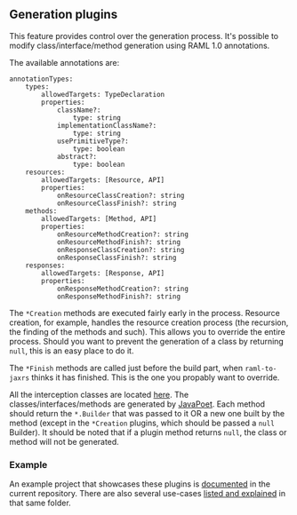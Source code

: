 ## Generation plugins
This feature provides control over the generation process. It's possible to modify class/interface/method generation using RAML 1.0 annotations.

The available annotations are:
```raml
annotationTypes:
    types:
        allowedTargets: TypeDeclaration
        properties:
            className?:
                type: string
            implementationClassName?:
                type: string
            usePrimitiveType?:
                type: boolean
            abstract?:
                type: boolean
    resources:
        allowedTargets: [Resource, API]
        properties:
            onResourceClassCreation?: string
            onResourceClassFinish?: string
    methods:
        allowedTargets: [Method, API]
        properties:
            onResourceMethodCreation?: string
            onResourceMethodFinish?: string
            onResponseClassCreation?: string
            onResponseClassFinish?: string
    responses:
        allowedTargets: [Response, API]
        properties:
            onResponseMethodCreation?: string
            onResponseMethodFinish?: string
```

The `*Creation` methods are executed fairly early in the process. Resource creation, for example, handles the resource creation process
 (the recursion, the finding of the methods and such). This allows you to override the entire process. Should you want to prevent the generation of a class by returning `null`, this is an easy place to do it.

The `*Finish` methods are called just before the build part, when `raml-to-jaxrs` thinks it has finished. This is the one you propably want to override.

All the interception classes are located [here](src/main/java/org/raml/jaxrs/generator/extension/resources).
The classes/interfaces/methods are generated by [JavaPoet](https://github.com/square/javapoet).
Each method should return the `*.Builder` that was passed to it OR
a new one built by the method (except in the `*Creation` plugins, which should be passed a `null` Builder).
It should be noted that if a plugin method returns `null`, the class or method will not be generated.

### Example
An example project that showcases these plugins is [documented](../examples/maven-examples/features/README.md) in the current repository. There are also several use-cases [listed and explained](../examples/maven-examples/features/USE_CASES.MD) in that same folder.
